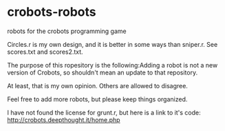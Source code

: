 # crobots-robots
robots for the crobots programming game

Circles.r is my own design, and it is better in some ways than sniper.r. See scores.txt and scores2.txt.

The purpose of this ropesitory is the following:Adding a robot is not a new version of Crobots, so shouldn't mean an update to that repository.

At least, that is my own opinion. Others are allowed to disagree.

Feel free to add more robots, but please keep things organized.

I have not found the license for grunt.r, but here is a link to it's code: http://crobots.deepthought.it/home.php

